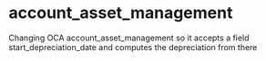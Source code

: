 # account_asset_management
 Changing OCA account_asset_management so it accepts a field start_depreciation_date and computes the depreciation from there
